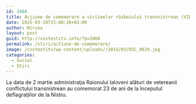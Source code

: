 ```yaml
---
id: 3468
title: Acţiune de comemorare a victimelor războiului transnistrean (VIDEO)
date: 2015-03-10T15:00:28+03:00
author: Mircea
layout: post
guid: http://costestitv.info/?p=3468
permalink: /stiri/actiune-de-comemorare/
image: /costestitv/wp-content/uploads//2015/03/DSC_0629.jpg
categories:
  - Social
  - Știri
---
```

La data de 2 martie administraţia Raionului Ialoveni alături de vetereanii conflictului transnistrean au comemorat 23 de ani de la începutul deflagraţiilor de la Nistru.<!--more-->

&nbsp;